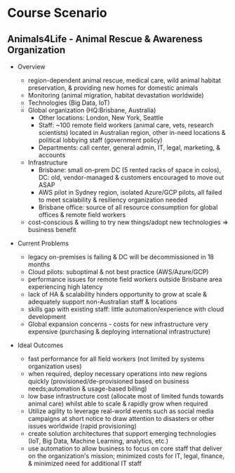# Course Scenario #
## Animals4Life - Animal Rescue & Awareness Organization ##
* Overview
  * region-dependent animal rescue, medical care, wild animal habitat preservation, & providing new homes for domestic animals
  * Monitoring (animal migration, habitat devastation worldwide)
  * Technologies (Big Data, IoT)
  * Global organization (HQ:Brisbane, Australia)
    * Other locations: London, New York, Seattle
    * Staff: ~100 remote field workers (animal care, vets, research scientists) located in Australian region, other in-need locations & political lobbying staff (government policy)
    * Departments: call center, general admin, IT, legal, marketing, & accounts
  * Infrastructure
    * Brisbane: small on-prem DC (5 rented racks of space in colos), DC: old, vendor-managed & customers encouraged to move out ASAP
    * AWS pilot in Sydney region, isolated Azure/GCP pilots, all failed to meet scalability & resiliency organization needed
    * Brisbane office: source of all resource consumption for global offices & remote field workers
  * cost-conscious & willing to try new things/adopt new technologies => business benefit

 * Current Problems
   * legacy on-premises is failing & DC will be decommissioned in 18 months 
   * Cloud pilots: suboptimal & not best practice (AWS/Azure/GCP)
   * performance issues for remote field workers outside Brisbane area experiencing high latency
   * lack of HA & scalability hinders opportunity to grow at scale & adequately support non-Australian staff & locations
   * skills gap with existing staff: little automation/experience with cloud development
   * Global expansion concerns - costs for new infrastructure very expensive (purchasing & deploying international infrastructure)
 
 * Ideal Outcomes
   * fast performance for all field workers (not limited by systems organization uses)
   * when required, deploy necessary operations into new regions quickly (provisioned/de-provisioned based on business needs;automation & usage-based billing)
   * low base infrastructure cost (allocate most of limited funds towards animal care) whilst able to scale & rapidly grow when required
   * Utilize agility to leverage real-world events such as social media campaigns at short notice to draw attention to disasters or other issues worldwide (rapid provisioning)
   * create solution architectures that support emerging technologies (IoT, Big Data, Machine Learning, analytics, etc.)
   * use automation to allow business to focus on core staff that deliver on the organization's mission; minimized costs for IT, legal, finance, & minimized need for additional IT staff 
  
